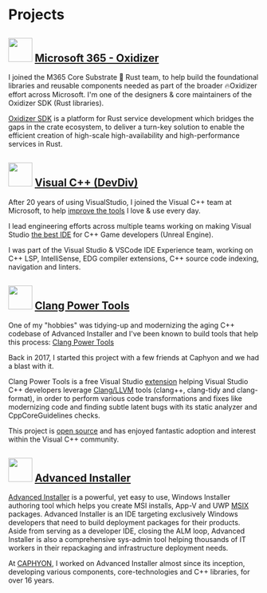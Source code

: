 # Projects

## <img src="https://upload.wikimedia.org/wikipedia/commons/thumb/0/0e/Microsoft_365_%282022%29.svg/200px-Microsoft_365_%282022%29.svg.png" height="48"> [Microsoft 365 - Oxidizer](https://en.wikipedia.org/wiki/Microsoft_365) 

I joined the M365 Core Substrate 🦀 Rust team, to help build the foundational libraries and reusable components needed as part of the broader 🔥Oxidizer effort across Microsoft. I'm one of the designers & core maintainers of the Oxidizer SDK (Rust libraries).   

[Oxidizer SDK](https://github.com/microservices-sdks/oxidizer-sdk) is a platform for Rust service development which bridges the gaps in the crate ecosystem, to deliver a turn-key solution to enable the efficient creation of high-scale high-availability and high-performance services in Rust.  

## <img src="https://upload.wikimedia.org/wikipedia/commons/thumb/2/2c/Visual_Studio_Icon_2022.svg/120px-Visual_Studio_Icon_2022.svg.png" height="48"> [Visual C++ (DevDiv)](https://en.wikipedia.org/wiki/Microsoft_Visual_C%2B%2B) 

After 20 years of using VisualStudio, I joined the Visual C++ team at Microsoft, to help [improve the tools](https://devblogs.microsoft.com/cppblog/faster-cpp-source-code-indexing/) I love & use every day.   

I lead engineering efforts across multiple teams working on making Visual Studio [the best IDE](https://devblogs.microsoft.com/cppblog/unreal-engine-cpp-game-development-made-easy-visual-studio-2022/) for C++ Game developers (Unreal Engine).  

I was part of the Visual Studio & VSCode IDE Experience team, working on C++ LSP, IntelliSense, EDG compiler extensions, C++ source code indexing, navigation and linters.  

## <img src="https://raw.githubusercontent.com/Caphyon/clang-power-tools/master/ClangPowerTools.png" height="48"> [Clang Power Tools](http://clangpowertools.com)  

One of my "hobbies" was tidying-up and modernizing the aging C++ codebase of Advanced Installer and I've been known to build tools that help this process: [Clang Power Tools](http://clangpowertools.com)   

Back in 2017, I started this project with a few friends at Caphyon and we had a blast with it.  

Clang Power Tools is a free Visual Studio [extension](https://marketplace.visualstudio.com/items?itemName=caphyon.ClangPowerTools) helping Visual Studio C++ developers leverage [Clang/LLVM](http://releases.llvm.org/download.html) tools (clang++, clang-tidy and clang-format), in order to perform various code transformations and fixes like modernizing code and finding subtle latent bugs with its static analyzer and CppCoreGuidelines checks.  

This project is [open source](https://github.com/Caphyon/clang-power-tools) and has enjoyed fantastic adoption and interest within the Visual C++ community.  

## <img src="https://www.caphyon.com/img/index/ai-icon.svg" height="48"> [Advanced Installer](https://www.advancedinstaller.com) 

[Advanced Installer](https://www.advancedinstaller.com) is a powerful, yet easy to use, Windows Installer authoring tool which helps you create MSI installs, App-V and UWP [MSIX](https://www.advancedinstaller.com/msix-introduction.html) packages. Advanced Installer is an IDE targeting exclusively Windows developers that need to build deployment packages for their products. Aside from serving as a developer IDE, closing the ALM loop, Advanced Installer is also a comprehensive sys-admin tool helping thousands of IT workers in their repackaging and infrastructure deployment needs.

At [CAPHYON](https://www.caphyon.com), I worked on Advanced Installer almost since its inception, developing various components, core-technologies and C++ libraries, for over 16 years.   
